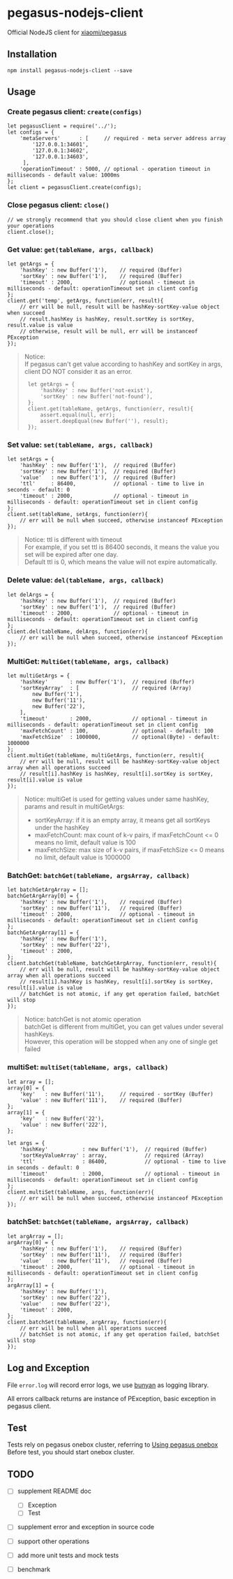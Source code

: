 # pegasus-nodejs-client
Official NodeJS client for [xiaomi/pegasus](https://github.com/XiaoMi/pegasus)

## Installation
`npm install pegasus-nodejs-client --save`


## Usage
### Create pegasus client:  `create(configs)`
```
let pegasusClient = require('../');
let configs = {
    'metaServers'      : [     // required - meta server address array
        '127.0.0.1:34601',
        '127.0.0.1:34602',
        '127.0.0.1:34603',
     ],
    'operationTimeout' : 5000, // optional - operation timeout in milliseconds - default value: 1000ms
};
let client = pegasusClient.create(configs);

```

### Close pegasus client:  `close()`
```
// we strongly recommend that you should close client when you finish your operations
client.close();
```


### Get value: `get(tableName, args, callback)`
```
let getArgs = {
    'hashKey' : new Buffer('1'),    // required (Buffer)
    'sortKey' : new Buffer('1'),    // required (Buffer)
    'timeout' : 2000,               // optional - timeout in milliseconds - default: operationTimeout set in client config
};
client.get('temp', getArgs, function(err, result){
    // err will be null, result will be hashKey-sortKey-value object when succeed
    // result.hashKey is hashKey, result.sortKey is sortKey, result.value is value
    // otherwise, result will be null, err will be instanceof PException
});

```
> Notice:  
> If pegasus can't get value according to hashKey and sortKey in args, client DO NOT consider it as an error.  
> ```
>  let getArgs = {
>      'hashKey' : new Buffer('not-exist'),
>      'sortKey' : new Buffer('not-found'),
>  };
>  client.get(tableName, getArgs, function(err, result){
>      assert.equal(null, err);
>      assert.deepEqual(new Buffer(''), result);
>  });
> ``` 

### Set value: `set(tableName, args, callback)`
```
let setArgs = {
    'hashKey' : new Buffer('1'),  // required (Buffer)
    'sortKey' : new Buffer('1'),  // required (Buffer)
    'value'   : new Buffer('1'),  // required (Buffer)
    'ttl'     : 86400,            // optional - time to live in seconds - default: 0
    'timeout' : 2000,             // optional - timeout in milliseconds - default: operationTimeout set in client config
};
client.set(tableName, setArgs, function(err){
    // err will be null when succeed, otherwise instanceof PException
});
```
> Notice: ttl is different with timeout  
> For example, if you set ttl is 86400 seconds, it means the value you set will be expired after one day.   
> Default ttl is 0, which means the value will not expire automatically.   

### Delete value:  `del(tableName, args, callback)`
```
let delArgs = {
    'hashKey' : new Buffer('1'),  // required (Buffer)
    'sortKey' : new Buffer('1'),  // required (Buffer)
    'timeout' : 2000,             // optional - timeout in milliseconds - default: operationTimeout set in client config
};
client.del(tableName, delArgs, function(err){
    // err will be null when succeed, otherwise instanceof PException
});
```

### MultiGet: `MultiGet(tableName, args, callback)`
```
let multiGetArgs = {
    'hashKey'       : new Buffer('1'),  // required (Buffer)
    'sortKeyArray'  : [                 // required (Array)
        new Buffer('1'),
        new Buffer('11'),
        new Buffer('22'),
    ],
    'timeout'       : 2000,             // optional - timeout in milliseconds - default: operationTimeout set in client config
    'maxFetchCount' : 100,              // optional - default: 100
    'maxFetchSize'  : 1000000,          // optional(Byte) - default: 1000000
};
client.multiGet(tableName, multiGetArgs, function(err, result){
    // err will be null, result will be hashKey-sortKey-value object array when all operations succeed
    // result[i].hashKey is hashKey, result[i].sortKey is sortKey, result[i].value is value
});
```
> Notice: multiGet is used for getting values under same hashKey, params and result in multiGetArgs:
> - sortKeyArray: if it is an empty array, it means get all sortKeys under the hashKey
> - maxFetchCount: max count of k-v pairs, if maxFetchCount <= 0 means no limit, default value is 100
> - maxFetchSize: max size of k-v pairs, if maxFetchSize <= 0 means no limit, default value is 1000000

### BatchGet: `batchGet(tableName, argsArray, callback)`
```
let batchGetArgArray = [];
batchGetArgArray[0] = {
    'hashKey' : new Buffer('1'),    // required (Buffer)
    'sortKey' : new Buffer('11'),   // required (Buffer)
    'timeout' : 2000,               // optional - timeout in milliseconds - default: operationTimeout set in client config
};
batchGetArgArray[1] = {
    'hashKey' : new Buffer('1'),
    'sortKey' : new Buffer('22'),
    'timeout' : 2000,
};
client.batchGet(tableName, batchGetArgArray, function(err, result){
    // err will be null, result will be hashKey-sortKey-value object array when all operations succeed
    // result[i].hashKey is hashKey, result[i].sortKey is sortKey, result[i].value is value
    // batchGet is not atomic, if any get operation failed, batchGet will stop
});
```
> Notice: batchGet is not atomic operation  
> batchGet is different from multiGet, you can get values under several hashKeys.  
> However, this operation will be stopped when any one of single get failed

### multiSet: `multiSet(tableName, args, callback)`
```
let array = [];
array[0] = {
    'key'   : new Buffer('11'),     // required - sortKey (Buffer)
    'value' : new Buffer('111'),    // required (Buffer)
};
array[1] = {
    'key'   : new Buffer('22'),
    'value' : new Buffer('222'),
};

let args = {
    'hashKey'           : new Buffer('1'),  // required (Buffer)
    'sortKeyValueArray' : array,            // required (Array)
    'ttl'               : 86400,            // optional - time to live in seconds - default: 0
    'timeout'           : 2000,             // optional - timeout in milliseconds - default: operationTimeout set in client config
};
client.multiSet(tableName, args, function(err){
    // err will be null when succeed, otherwise instanceof PException
});
```

### batchSet: `batchGet(tableName, argsArray, callback)`
```
let argArray = [];
argArray[0] = {
    'hashKey' : new Buffer('1'),    // required (Buffer)
    'sortKey' : new Buffer('11'),   // required (Buffer)
    'value'   : new Buffer('11'),   // required (Buffer)
    'timeout' : 2000,               // optional - timeout in milliseconds - default: operationTimeout set in client config
};
argArray[1] = {
    'hashKey' : new Buffer('1'),
    'sortKey' : new Buffer('22'),
    'value'   : new Buffer('22'),
    'timeout' : 2000,
};
client.batchSet(tableName, argArray, function(err){
    // err will be null when all operations succeed
    // batchSet is not atomic, if any get operation failed, batchSet will stop
});
```

## Log and Exception
File `error.log` will record error logs, we use [bunyan](https://www.npmjs.com/package/bunyan) as logging library.  

All errors callback returns are instance of PException, basic exception in pegasus client.  

## Test
Tests rely on pegasus onebox cluster, referring to [Using pegasus onebox](https://github.com/XiaoMi/pegasus/wiki/%E4%BD%93%E9%AA%8Conebox%E9%9B%86%E7%BE%A4)  
Before test, you should start onebox cluster.


## TODO
* [ ] supplement README doc
    * [ ] Exception
    * [ ] Test
* [ ] supplement error and exception in source code
* [ ] support other operations
* [ ] add more unit tests and mock tests
* [ ] benchmark



